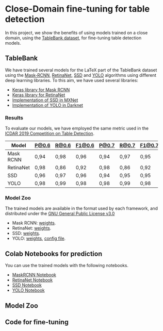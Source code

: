 # Close-Domain fine-tuning for table detection

In this project, we show the benefits of using models trained on a close domain, using the [TableBank dataset](https://github.com/doc-analysis/TableBank), for fine-tuning table detection models. 


## TableBank

We have trained several models for the LaTeX part of the TableBank dataset using the [Mask-RCNN](https://arxiv.org/abs/1703.06870), [RetinaNet](https://arxiv.org/abs/1708.02002), [SSD](https://arxiv.org/abs/1512.02325) and [YOLO](https://arxiv.org/abs/1804.02767) algorithms using different deep learning libraries. To this aim, we have used several libraries: 
- [Keras library for Mask RCNN](https://github.com/matterport/Mask_RCNN/)
- [Keras library for RetinaNet](https://github.com/fizyr/keras-retinanet)
- [Implementation of SSD in MXNet](https://gluon.mxnet.io/chapter08_computer-vision/object-detection.html)
- [Implementation of YOLO in Darknet](https://github.com/AlexeyAB/darknet)

### Results

To evaluate our models, we have employed the same metric used in the [ICDAR 2019 Competition on Table Detection](http://sac.founderit.com/evaluation.html). 

|Model|P@0.6|R@0.6|F1@0.6|P@0.7|R@0.7|F1@0.7|P@0.8|R@0.8|F1@0.8|P@0.9|R@0.9|F1@0.9|  WAvgF1|
|---------|---------|---------|---------|---------|---------|---------|---------|---------|---------|---------|---------|---------|---------|
|Mask RCNN|0,94|0,98|0,96|0,94|0,97|0,95|0,93|0,96|0,94|0,84|0,87|0,86|0,92|
|RetinaNet |0,98|0,86|0,92|0,98|0,86|0,92|0,97|0,85|0,91|0,94|0,82|0,87|0,90|
|SSD |0,96|0,97|0,96|0,94|0,95|0,95|0,92|0,92|0,92|0,82|0,82|0,82|0,90|
|YOLO |0,98|0,99|0,98|0,98|0,99|0,98|0,96|0,97|0,96|0,74|0,75|0,75|0,90|

### Model Zoo

The trained models are available in the format used by each framework, and distributed under the [GNU General Public License v3.0](https://www.gnu.org/licenses/gpl-3.0.html)

- Mask RCNN: [weights]().
- RetinaNet: [weights]().
- SSD: [weights]().
- YOLO: [weights](), [config file]().

## Colab Notebooks for prediction
You can use the trained models with the following notebooks. 

- [MaskRCNN Notebook]()
- [RetinaNet Notebook]()
- [SSD Notebook]()
- [YOLO Notebook](https://colab.research.google.com/drive/19x3FL2vUjF0as6CKrYKmjrqsiiUTjkw6)

## Model Zoo


## Code for fine-tuning





